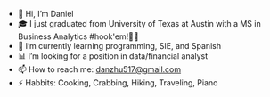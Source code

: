 - 👋 Hi, I’m Daniel
- 🎓 I just graduated from University of Texas at Austin with a MS in Business Analytics #hook'em!🤘🏻
- 🌱 I’m currently learning programming, SIE, and Spanish
- 📊 I’m looking for a position in data/financial analyst
- 📫 How to reach me: danzhu517@gmail.com
- ⚡ Habbits: Cooking, Crabbing, Hiking, Traveling, Piano

<!---
zihaozhu517/zihaozhu517 is a ✨ special ✨ repository because its `README.md` (this file) appears on your GitHub profile.
You can click the Preview link to take a look at your changes.
--->
